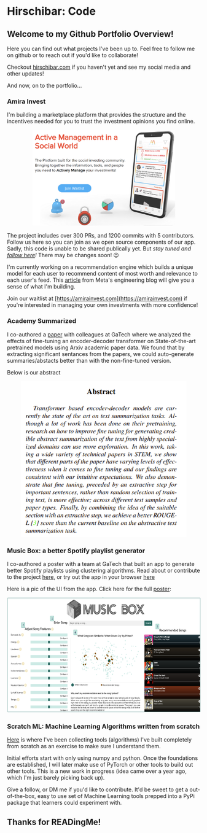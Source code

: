 # Hirschibar: Code

## Welcome to my Github Portfolio Overview!

Here you can find out what projects I've been up to. Feel free to follow me on github or to reach out if you'd like to collaborate!

Checkout [hirschibar.com](https://hirschibar.com) if you haven't yet and see my social media and other updates!

And now, on to the portfolio...


### Amira Invest

I'm building a marketplace platform that provides the structure and the incentives needed for you to trust the investment opinions you find online.

<p align="center">
  <img src="/amira2.png" height="250">
</p>

The project includes over 300 PRs, and 1200 commits with 5 contributors. Follow us here so you can join as we open source components of our app. Sadly, this code is unable to be shared publically yet. But _stay tuned and [follow here](https://github.com/amirainvest)!_ There may be changes soon! 😉

I'm currently working on a recommendation engine which builds a unique model for each user to recommend content of most worth and relevance to each user's feed. This [article](https://engineering.fb.com/2021/01/26/ml-applications/news-feed-ranking/) from Meta's engineering blog will give you a sense of what I'm building.

Join our waitlist at [https://amirainvest.com](https://amirainvest.com) if you're interested in managing your own investments with more confidence! 


### Academy Summarized
I co-authored a [paper](https://github.com/jhirschibar/academia_summarized/blob/main/Arxiv_Transformer.pdf) with colleagues at GaTech where we analyzed the effects of fine-tuning an encoder-decoder transformer on State-of-the-art pretrained models using Arxiv academic paper data. We found that by extracting significant sentances from the papers, we could auto-generate summaries/abstacts better than with the non-fine-tuned version.

Below is our abstract
<p align="center">
  <img src="/deep%20learning%20paper.png">
</p>

### Music Box: a better Spotify playlist generator
I co-authored a poster with a team at GaTech that built an app to generate better Spotify playlists using clustering algorithms. Read about or contribute to the project [here](https://github.com/jhirschibar/music_box), or try out the app in your browser [here](https://out-of-the-music-box.herokuapp.com/)

Here is a pic of the UI from the app. Click here for the full [poster](https://github.com/jhirschibar/music_box/blob/main/team065poster.pdf):
<p align="center">
  <img src="/musicbox.png" height="300">
</p>


### Scratch ML: Machine Learning Algorithms written from scratch
[Here](https://github.com/jhirschibar/scratch_ml) is where I've been collecting tools (algorithms) I've built completely from scratch as an exercise to make sure I understand them. 

Initial efforts start with only using numpy and python. Once the foundations are established, I will later make use of PyTorch or other tools to build out other tools. This is a new work in progress (idea came over a year ago, which I'm just barely picking back up). 

Give a follow, or DM me if you'd like to contribute. It'd be sweet to get a out-of-the-box, easy to use set of Machine Learning tools prepped into a PyPi package that learners could experiment with. 
## Thanks for READingMe!
